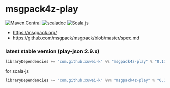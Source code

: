 # msgpack4z-play

[![Maven Central](https://maven-badges.herokuapp.com/maven-central/com.github.xuwei-k/msgpack4z-play_2.12/badge.svg)](https://maven-badges.herokuapp.com/maven-central/com.github.xuwei-k/msgpack4z-play_2.12)
[![scaladoc](https://javadoc.io/badge2/com.github.xuwei-k/msgpack4z-play_2.13/javadoc.svg)](https://javadoc.io/doc/com.github.xuwei-k/msgpack4z-play_2.13/latest/msgpack4z/index.html)
[![Scala.js](https://www.scala-js.org/assets/badges/scalajs-1.5.0.svg)](https://www.scala-js.org)

- <https://msgpack.org/>
- <https://github.com/msgpack/msgpack/blob/master/spec.md>


### latest stable version (play-json 2.9.x)

```scala
libraryDependencies += "com.github.xuwei-k" %% "msgpack4z-play" % "0.11.1"
```

for scala-js

```scala
libraryDependencies += "com.github.xuwei-k" %%% "msgpack4z-play" % "0.11.1"
```
